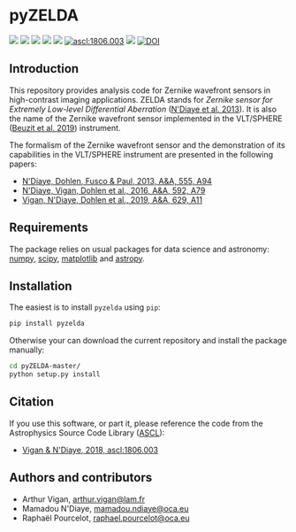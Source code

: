 pyZELDA
=======

<img src="https://img.shields.io/badge/Python->3.5-yellow.svg?style=flat"> [<img src="https://img.shields.io/pypi/v/pyzelda.svg">](https://pypi.org/project/pyzelda/) [<img src="https://img.shields.io/github/v/release/avigan/pyZELDA?color=red">](https://github.com/avigan/SPHERE/releases/tag/v1.2) [<img src="https://img.shields.io/github/release-date/avigan/pyZELDA">](https://github.com/avigan/pyZELDA/releases/tag/v1.2) [<img src="https://img.shields.io/github/license/avigan/pyZELDA?color=blue">](https://github.com/avigan/pyZELDA/blob/master/LICENSE) [<img src="https://img.shields.io/badge/ascl-1806.003-blue.svg?colorB=262255" alt="ascl:1806.003" />](https://ascl.net/1806.003) [<img src="https://img.shields.io/badge/ADS%20reference-Vigan%20(2018)-blueviolet">](https://ui.adsabs.harvard.edu/abs/2018ascl.soft06003V/abstract) [![DOI](https://zenodo.org/badge/DOI/10.5281/zenodo.6564082.svg)](https://doi.org/10.5281/zenodo.6564082)


Introduction
------------

This repository provides analysis code for Zernike wavefront sensors in high-contrast imaging applications. ZELDA stands for *Zernike sensor for Extremely Low-level Differential Aberration* ([N'Diaye et al. 2013](https://ui.adsabs.harvard.edu/#abs/2013A&A...555A..94N/abstract)). It is also the name of the Zernike wavefront sensor implemented in the VLT/SPHERE ([Beuzit et al. 2019](https://ui.adsabs.harvard.edu/abs/2019arXiv190204080B/abstract)) instrument.

The formalism of the Zernike wavefront sensor and the demonstration of its capabilities in the VLT/SPHERE instrument are presented in the following papers:

- [N'Diaye, Dohlen, Fusco & Paul, 2013, A&A, 555, A94](https://ui.adsabs.harvard.edu/#abs/2013A&A...555A..94N/abstract)
- [N'Diaye, Vigan, Dohlen et al., 2016, A&A, 592, A79](https://ui.adsabs.harvard.edu/#abs/2016A&A...592A..79N/abstract)
- [Vigan, N'Diaye, Dohlen et al., 2019, A&A, 629, A11](https://ui.adsabs.harvard.edu/abs/2019A%26A...629A..11V/abstract)

Requirements
------------

The package relies on usual packages for data science and astronomy: [numpy](https://numpy.org/), [scipy](https://www.scipy.org/), [matplotlib](https://matplotlib.org/) and [astropy](https://www.astropy.org/).

Installation
------------

The easiest is to install `pyzelda` using `pip`:

```sh
pip install pyzelda
```

Otherwise your can download the current repository and install the package manually:

```sh
cd pyZELDA-master/
python setup.py install
```

Citation
--------

If you use this software, or part it, please reference the code from the Astrophysics Source Code Library ([ASCL](http://ascl.net/)):

- [Vigan & N'Diaye, 2018, ascl:1806.003](https://ui.adsabs.harvard.edu/abs/2018ascl.soft06003V/abstract)

Authors and contributors
------------------------

- Arthur Vigan, [arthur.vigan@lam.fr](mailto:arthur.vigan@lam.fr)
- Mamadou N'Diaye, [mamadou.ndiaye@oca.eu](mailto:mamadou.ndiaye@oca.eu)
- Raphaël Pourcelot, [raphael.pourcelot@oca.eu](mailto:raphael.pourcelot@oca.eu)
